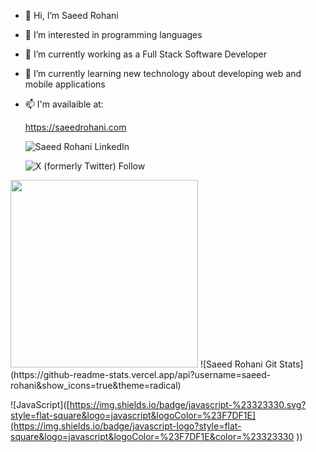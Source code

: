 - 👋 Hi, I’m Saeed Rohani
- 👀 I’m interested in programming languages
- 🔭 I’m currently working as a Full Stack Software Developer
- 🌱 I’m currently learning new technology about developing web and mobile applications
- 📫 I'm availaible at:
  
   https://saeedrohani.com

  ![Saeed Rohani LinkedIn](https://img.shields.io/badge/Saeed%20Rohani-LinkedIn?style=for-the-badge&logo=linkedin&color=%230967c2)
  
  ![X (formerly Twitter) Follow](https://img.shields.io/twitter/follow/saeed_rohani)
  
<img src="https://github-readme-stats.vercel.app/api/top-langs/?username=saeed-rohani&layout=compact&theme=radical" width="300" />
![Saeed Rohani Git Stats](https://github-readme-stats.vercel.app/api?username=saeed-rohani&show_icons=true&theme=radical)

![JavaScript]([https://img.shields.io/badge/javascript-%23323330.svg?style=flat-square&logo=javascript&logoColor=%23F7DF1E](https://img.shields.io/badge/javascript-logo?style=flat-square&logo=javascript&logoColor=%23F7DF1E&color=%23323330
))
<!---
Saeed-Rohani/Saeed-Rohani is a ✨ special ✨ repository because its `README.md` (this file) appears on your GitHub profile.
You can click the Preview link to take a look at your changes.
--->
